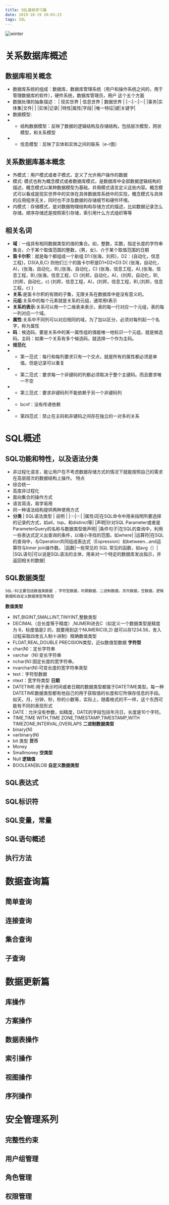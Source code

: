 ```yaml
---
title: SQL基础学习篇
date: 2019-10-19 10:03:23
tags: SQL
---
```

![winter](winter.jpg)
<!--more-->
# 关系数据库概述
## 数据库相关概念
+ 数据库系统的组成：数据库，数据库管理系统（用户和操作系统之间的，用于管理数据库的软件），硬件系统，数据库管理员，用户  这个五个方面
+ 数据处理的抽象描述：
| 现实世界 | 信息世界 | 数据世界 |
|:-:|:-:|:-:|
|事务|实体集|文件|
| |实体|记录|
|特性|属性|字段|
|唯一特征|键|关键字|
+ 数据模型:
+ + 结构数据模型：反映了数据的逻辑结构及存储结构，包括层次模型，网状模型，和关系模型
+ + 信息模型：反映了实体和实体之间的联系（e-r图）
## 关系数据库基本概念
+ 外模式：用户模式或者子模式，定义了允许用户操作的数据
+ 模式: 模式也称为概念模式或者数据库模式，是数据库中全部数据逻辑结构的描述，概念模式以某种数据模型为基础，并用模式语言定义这些内容。概念模式可以看成是现实世界中的实体在具体数据库系统中的实现，概念模式与具体的应用程序无关，同时也不涉及数据的存储细节和硬件环境。
+ 内模式：存储模式，是对数据物理结构和存储方式的描述，比如数据记录怎么存储，顺序存储还是按照索引存储，索引用什么方式组织等等
## 相关名词
+ **域**：一组具有相同数据类型的值的集合。如，整数，实数，指定长度的字符串集合，介于某个取值范围的整数，{男，女}、介于某个取值范围的日期
+ **笛卡尔积**：就是每个都组成一个新组
D1:{张海，刘邦}，D2：{自动化，信息工程}，D3{A,B,C}
则他们三个的笛卡尔积是D1\*D2\*D3
D{
	(张海，自动化，A)，(张海，自动化，B),(张海，自动化，C)
	(张海，信息工程，A),(张海，信息工程，B),(张海，信息工程，C)
	(刘邦，自动化，A)，(刘邦，自动化，B),(刘邦，自动化，c)
	(刘邦，信息工程，A)，(刘邦，信息工程，B),(刘邦，信息工程，c)
}
+ **关系**:是笛卡尔积的有限的子集，无限关系在数据库中是没有意义的。
+ **元组**:关系中的每个元素就是关系的元组，通常用t表示
+ **关系的表示**:关系可以用一个二维表来表示，表的每一行对应一个元组，表的每一列对应一个域。
+ **属性**:关系中不同列可以对应相同的域，为了加以区分，必须对每列起一个名字，称为属性
+ **码**：候选码，要是关系中的某一属性组的值能唯一地标识一个元组，就是候选码。主码：如果一个关系有多个候选码，就选择一个作为主码。
+ **规范化**
+ + 第一范式：每行和每列要求只有一个交点，就是所有的属性都必须是单值。但是记录可以重复
+ + 第二范式：要求每一个非键码的列都必须取决于整个主键码。而且要求唯一不空
+ + 第三范式：要求非键码列不能依赖于另一个非键码列
+ + bcnf：没有传递依赖
+ + 第四范式：禁止在主码和非键码之间存在独立的一对多的关系

# SQL概述
## SQL功能和特性，以及语法分类
+ 非过程化语言，能让用户在不考虑数据存储方式的情况下就能按照自己的需求在高层层次的数据结构上操作。
特点
+ 综合统一
+ 高度非过程化
+ 面向集合的操作方式
+ 语言简洁，易学易用
+ 同一种语法结构提供两种使用方式
+ **分类**
| SQL语法类型 | 说明 |
|:-:|:-:|
|属性词|在SQL命令中用来指明所要选择的记录的方式，如all，top，和distinct等|
|声明|针对SQL Parameter或者是ParameterQuery的名称与数据类型做声明|
|条件句子|在SQL的查询中，利用一些表达式定义出查询的条件，以缩小寻找的范围，如where|
|运算符|在SQL的查询中，与Operation共同组成表达式（Expression）如between...and运算符与Inner join操作数。
|函数|一些常见的 SQL 常见的函数，如avg（）|
|SQL语句|可以说是SQL语法的主体，用来对一个特定的数据库发出指示，并返回相关的数据|

## SQL数据类型
    SQL-92主要包括数值类数据 ，字符型数据，时期数据，二进制数据，货币数据，空数据，逻辑数据和自定义数据类型等类型
**数值类型**
+ INT,BIGINT,SMALLINT,TINYINT,整数类型
+ DECIMAL（总长度等于精度）,NUMERI进去C（如定义一个数据类型是精度为 6，标度值是2 的，就要用到这个NUMERIC(6,2) 就可以存1234.56，舍入过程采取四舍五入制十进制）精确数值类型
+ FLOAT,REAL,DOUBLE PRECISION类型，近似数值型数据
**字符型**
+ char(N)：定长字符串
+ varchar（N):变长字符串
+ nchar(N):固定长度的宽字符串。
+ nvarchar(N):可变长度的宽字符串类型
+ text：字符型数据
+ ntext：宽字符类型
**日期**
+ DATETIME:用于表示时间或者日期的数据类型都属于DATETIME类型。每一种DATETIME数据类型都有他自己的用于获取值的长度和它所保存信息的手段。如天，月，分钟，秒，秒的小数等，实际上，随着格式的不一样，这个东西可能有不同的表现形式
+ DATE：允许没有参数，如精度，DATE的字段包括年月日，长度是10个字符。
+ TIME,TIME WITH,TIME ZONE,TIMESTAMP,TIMESTAMP,WITH TIMEZONE,INTERVAL,OVERLAPS
**二进制数据类型**
+ binary(N)
+ varbinary(N)
+ bit 类型
**货币**
+ Money
+ Smallmoney
**空类型**
+ Null
**逻辑值**
+ BOOLEAN|BLOB
**自定义数据类型**
## SQL表达式

## SQL标识符
## SQL变量，常量
## SQL语句概述
## 执行方法
# 数据查询篇
## 简单查询
## 连接查询
## 集合查询
## 子查询
# 数据更新篇
## 库操作
## 方案操作
## 数据表操作
## 索引操作
## 视图操作
## 序列操作
# 安全管理系列
## 完整性约束
## 用户组管理
## 角色管理
## 权限管理